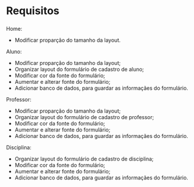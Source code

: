# Requisitos <h3>

Home:
  * Modificar proparção do tamanho da layout.
    
 Aluno:
  * Modificar proparção do tamanho da layout;
  * Organizar layout  do formulário de cadastro de aluno;
  * Modificar cor da fonte do formulário;
  * Aumentar e alterar fonte do formulário;
  * Adicionar banco de dados, para guardar as informaçães do formulário.

 Professor:
  * Modificar proparção do tamanho da layout;
  * Organizar layout  do formulário de cadastro de professor;
  * Modificar cor da fonte do formulário;
  * Aumentar e alterar fonte do formulário;
  * Adicionar banco de dados, para guardar as informaçães do formulário.

 Disciplina:
  * Organizar layout  do formulário de cadastro de disciplina;
  * Modificar cor da fonte do formulário;
  * Aumentar e alterar fonte do formulário;
  * Adicionar banco de dados, para guardar as informaçães do formulário.
    
  
  


  
  

  
